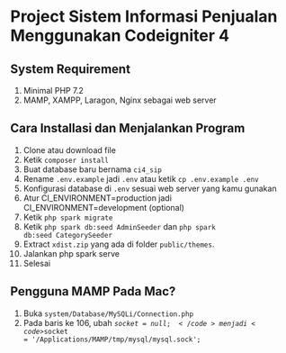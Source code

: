 # Project Sistem Informasi Penjualan Menggunakan Codeigniter 4

## System Requirement

1. Minimal PHP 7.2
2. MAMP, XAMPP, Laragon, Nginx sebagai web server

## Cara Installasi dan Menjalankan Program

1. Clone atau download file
2. Ketik <code>composer install</code>
3. Buat database baru bernama <code>ci4_sip</code>
4. Rename <code>.env.example</code> jadi <code>.env</code> atau ketik <code>cp .env.example .env</code>
5. Konfigurasi database di <code>.env</code> sesuai web server yang kamu gunakan
6. Atur CI_ENVIRONMENT=production jadi CI_ENVIRONMENT=development (optional)
7. Ketik <code>php spark migrate</code>
8. Ketik <code>php spark db:seed AdminSeeder</code> dan <code>php spark db:seed CategorySeeder</code>
9. Extract <code>xdist.zip</code> yang ada di folder <code>public/themes</code>.
9. Jalankan php spark serve
10. Selesai

## Pengguna MAMP Pada Mac?

1. Buka <code>system/Database/MySQLi/Connection.php</code>
2. Pada baris ke 106, ubah <code>$socket = null;</code> menjadi <code>$socket = '/Applications/MAMP/tmp/mysql/mysql.sock';</code>